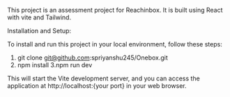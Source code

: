 This project is an assessment project for Reachinbox. It is built using React with vite and Tailwind.

Installation and Setup:

To install and run this project in your local environment, follow these steps:

1. git clone git@github.com:spriyanshu245/Onebox.git
2. npm install
3.npm run dev

This will start the Vite development server, and you can access the application at http://localhost:{your port} in your web browser.